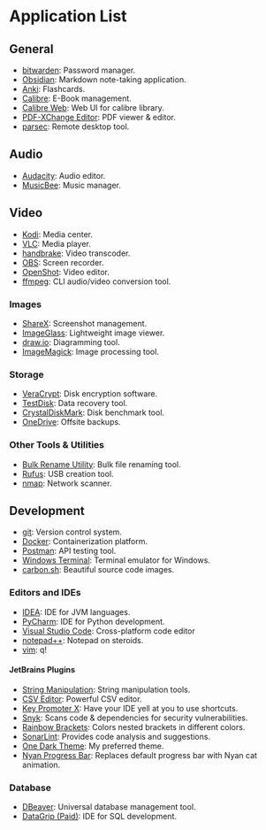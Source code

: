 # Application List

## General

- [bitwarden](https://bitwarden.com/download): Password manager.
- [Obsidian](https://obsidian.md): Markdown note-taking application.
- [Anki](https://apps.ankiweb.net/): Flashcards.
- [Calibre](https://calibre-ebook.com): E-Book management.
- [Calibre Web](https://github.com/janeczku/calibre-web): Web UI for calibre library.
- [PDF-XChange Editor](https://www.tracker-software.com/product/downloads): PDF viewer & editor.
- [parsec](https://parsec.app): Remote desktop tool.

## Audio

- [Audacity](https://www.audacityteam.org): Audio editor.
- [MusicBee](https://www.getmusicbee.com): Music manager.

## Video

- [Kodi](https://kodi.tv): Media center.
- [VLC](https://www.videolan.org/vlc/index.html): Media player.
- [handbrake](https://handbrake.fr): Video transcoder.
- [OBS](https://obsproject.com): Screen recorder.
- [OpenShot](https://www.openshot.org): Video editor.
- [ffmpeg](https://ffmpeg.org): CLI audio/video conversion tool.

### Images

- [ShareX](https://getsharex.com/downloads): Screenshot management.
- [ImageGlass](https://imageglass.org): Lightweight image viewer.
- [draw.io](https://app.diagrams.net): Diagramming tool.
- [ImageMagick](https://imagemagick.org/index.php): Image processing tool.

### Storage

- [VeraCrypt](https://www.veracrypt.fr/en/Home.html): Disk encryption software.
- [TestDisk](https://www.cgsecurity.org/wiki/TestDisk): Data recovery tool.
- [CrystalDiskMark](https://crystalmark.info/en/download/#CrystalDiskMark): Disk benchmark tool.
- [OneDrive](https://www.microsoft.com/en-us/microsoft-365/onedrive/online-cloud-storage): Offsite backups.

### Other Tools & Utilities

- [Bulk Rename Utility](https://www.bulkrenameutility.co.uk): Bulk file renaming tool.
- [Rufus](https://rufus.ie): USB creation tool.
- [nmap](https://nmap.org): Network scanner.

## Development

- [git](https://git-scm.com): Version control system.
- [Docker](https://www.docker.com/products/docker-desktop): Containerization platform.
- [Postman](https://www.postman.com): API testing tool.
- [Windows Terminal](https://github.com/microsoft/terminal): Terminal emulator for Windows.
- [carbon.sh](https://carbon.now.sh/): Beautiful source code images.

### Editors and IDEs

- [IDEA](https://www.jetbrains.com/idea/): IDE for JVM languages.
- [PyCharm](https://www.jetbrains.com/pycharm/): IDE for Python development.
- [Visual Studio Code](https://code.visualstudio.com/download): Cross-platform code editor
- [notepad++](https://notepad-plus-plus.org/downloads/): Notepad on steroids.
- [vim](https://www.vim.org/): q!

#### JetBrains Plugins

- [String Manipulation](https://plugins.jetbrains.com/plugin/2162-string-manipulation): String manipulation tools.
- [CSV Editor](https://plugins.jetbrains.com/plugin/10037-csv-editor): Powerful CSV editor.
- [Key Promoter X](https://plugins.jetbrains.com/plugin/9792-key-promoter-x): Have your IDE yell at you to use shortcuts.
- [Snyk](https://plugins.jetbrains.com/plugin/10972-snyk-security--code-open-source-container-iac-configurations): Scans code & dependencies for security vulnerabilities.
- [Rainbow Brackets](https://plugins.jetbrains.com/plugin/10080-rainbow-brackets): Colors nested brackets in different colors.
- [SonarLint](https://plugins.jetbrains.com/plugin/7973-sonarlint): Provides code analysis and suggestions.
- [One Dark Theme](https://plugins.jetbrains.com/plugin/11938-one-dark-theme): My preferred theme.
- [Nyan Progress Bar](https://plugins.jetbrains.com/plugin/8575-nyan-progress-bar): Replaces default progress bar with Nyan cat animation.

### Database

- [DBeaver](https://dbeaver.io/): Universal database management tool.
- [DataGrip (Paid)](https://www.jetbrains.com/datagrip/): IDE for SQL development.
